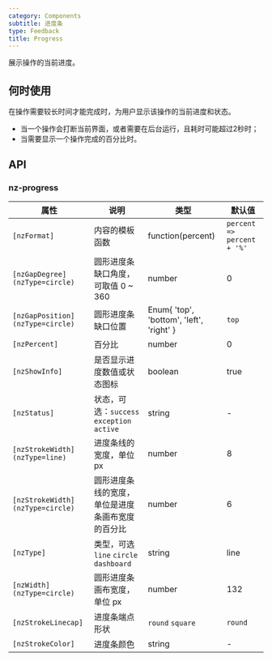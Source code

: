 ```yaml
---
category: Components
subtitle: 进度条
type: Feedback
title: Progress
---
```


展示操作的当前进度。

## 何时使用

在操作需要较长时间才能完成时，为用户显示该操作的当前进度和状态。

- 当一个操作会打断当前界面，或者需要在后台运行，且耗时可能超过2秒时；
- 当需要显示一个操作完成的百分比时。

## API

### nz-progress

| 属性 | 说明 | 类型 | 默认值 |
| --- | --- | --- | --- |
| `[nzFormat]` | 内容的模板函数 | function(percent) | `percent => percent + '%'` |
| `[nzGapDegree]` `(nzType=circle)` | 圆形进度条缺口角度，可取值 0 ~ 360 | number | 0 |
| `[nzGapPosition]` `(nzType=circle)` | 圆形进度条缺口位置 | Enum{ 'top', 'bottom', 'left', 'right' } | `top` |
| `[nzPercent]` | 百分比 | number | 0 |
| `[nzShowInfo]` | 是否显示进度数值或状态图标 | boolean | true |
| `[nzStatus]` | 状态，可选：`success` `exception` `active` | string | - |
| `[nzStrokeWidth]` `(nzType=line)` | 进度条线的宽度，单位 px | number | 8 |
| `[nzStrokeWidth]` `(nzType=circle)` | 圆形进度条线的宽度，单位是进度条画布宽度的百分比 | number | 6 |
| `[nzType]` | 类型，可选 `line` `circle` `dashboard` | string | line |
| `[nzWidth]` `(nzType=circle)` | 圆形进度条画布宽度，单位 px | number | 132 |
| `[nzStrokeLinecap]` | 进度条端点形状 | `round` `square` | `round` |
| `[nzStrokeColor]` | 进度条颜色 | string | - |